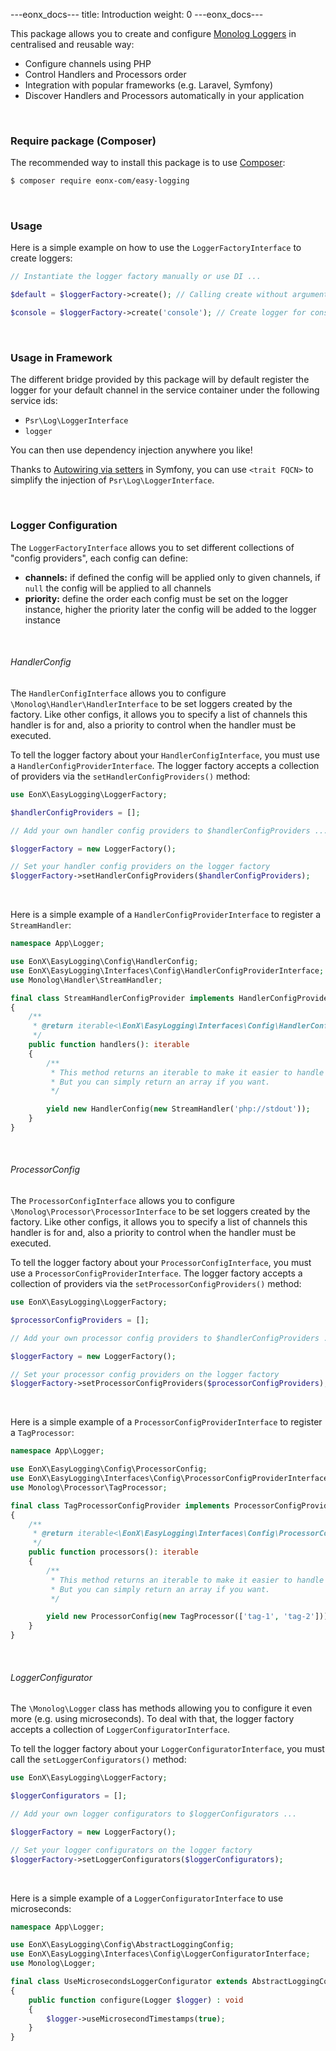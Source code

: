 ---eonx_docs---
title: Introduction
weight: 0
---eonx_docs---

This package allows you to create and configure [Monolog Loggers][2] in centralised and reusable way:

- Configure channels using PHP
- Control Handlers and Processors order
- Integration with popular frameworks (e.g. Laravel, Symfony)
- Discover Handlers and Processors automatically in your application

<br>

### Require package (Composer)

The recommended way to install this package is to use [Composer][1]:

```bash
$ composer require eonx-com/easy-logging
```

<br>

### Usage

Here is a simple example on how to use the `LoggerFactoryInterface` to create loggers:

```php
// Instantiate the logger factory manually or use DI ...

$default = $loggerFactory->create(); // Calling create without arguments will create logger for default channel

$console = $loggerFactory->create('console'); // Create logger for console channel specifically
```

<br>

### Usage in Framework

The different bridge provided by this package will by default register the logger for your default channel in the
service container under the following service ids:

- `Psr\Log\LoggerInterface`
- `logger`

You can then use dependency injection anywhere you like!

Thanks to [Autowiring via setters][3] in Symfony, you can use `<trait FQCN>` to simplify the injection of
`Psr\Log\LoggerInterface`.

<br>

### Logger Configuration

The `LoggerFactoryInterface` allows you to set different collections of "config providers", each config can define:

- **channels:** if defined the config will be applied only to given channels, if `null` the config will be applied
                to all channels
- **priority:** define the order each config must be set on the logger instance, higher the priority later the config
                will be added to the logger instance

<br>

###### HandlerConfig

The `HandlerConfigInterface` allows you to configure `\Monolog\Handler\HandlerInterface` to be set loggers created by
the factory. Like other configs, it allows you to specify a list of channels this handler is for and, also a priority
to control when the handler must be executed.

To tell the logger factory about your `HandlerConfigInterface`, you must use a `HandlerConfigProviderInterface`. The
logger factory accepts a collection of providers via the `setHandlerConfigProviders()` method:

```php
use EonX\EasyLogging\LoggerFactory;

$handlerConfigProviders = [];

// Add your own handler config providers to $handlerConfigProviders ...

$loggerFactory = new LoggerFactory();

// Set your handler config providers on the logger factory
$loggerFactory->setHandlerConfigProviders($handlerConfigProviders);
```

<br>

Here is a simple example of a `HandlerConfigProviderInterface` to register a `StreamHandler`:

```php
namespace App\Logger;

use EonX\EasyLogging\Config\HandlerConfig;
use EonX\EasyLogging\Interfaces\Config\HandlerConfigProviderInterface;
use Monolog\Handler\StreamHandler;

final class StreamHandlerConfigProvider implements HandlerConfigProviderInterface
{
    /**
     * @return iterable<\EonX\EasyLogging\Interfaces\Config\HandlerConfigInterface>
     */
    public function handlers(): iterable
    {
        /**
         * This method returns an iterable to make it easier to handle complex handler configs definition
         * But you can simply return an array if you want.
         */

        yield new HandlerConfig(new StreamHandler('php://stdout'));
    }
}
```

<br>

###### ProcessorConfig

The `ProcessorConfigInterface` allows you to configure `\Monolog\Processor\ProcessorInterface` to be set loggers created
by the factory. Like other configs, it allows you to specify a list of channels this handler is for and, also a priority
to control when the handler must be executed.

To tell the logger factory about your `ProcessorConfigInterface`, you must use a `ProcessorConfigProviderInterface`. The
logger factory accepts a collection of providers via the `setProcessorConfigProviders()` method:

```php
use EonX\EasyLogging\LoggerFactory;

$processorConfigProviders = [];

// Add your own processor config providers to $handlerConfigProviders ...

$loggerFactory = new LoggerFactory();

// Set your processor config providers on the logger factory
$loggerFactory->setProcessorConfigProviders($processorConfigProviders);
```

<br>

Here is a simple example of a `ProcessorConfigProviderInterface` to register a `TagProcessor`:

```php
namespace App\Logger;

use EonX\EasyLogging\Config\ProcessorConfig;
use EonX\EasyLogging\Interfaces\Config\ProcessorConfigProviderInterface;
use Monolog\Processor\TagProcessor;

final class TagProcessorConfigProvider implements ProcessorConfigProviderInterface
{
    /**
     * @return iterable<\EonX\EasyLogging\Interfaces\Config\ProcessorConfigInterface>
     */
    public function processors(): iterable
    {
        /**
         * This method returns an iterable to make it easier to handle complex processor configs definition
         * But you can simply return an array if you want.
         */

        yield new ProcessorConfig(new TagProcessor(['tag-1', 'tag-2']));
    }
}
```

<br>

###### LoggerConfigurator

The `\Monolog\Logger` class has methods allowing you to configure it even more (e.g. using microseconds). To deal with
that, the logger factory accepts a collection of `LoggerConfiguratorInterface`.

To tell the logger factory about your `LoggerConfiguratorInterface`, you must call the `setLoggerConfigurators()` method:

```php
use EonX\EasyLogging\LoggerFactory;

$loggerConfigurators = [];

// Add your own logger configurators to $loggerConfigurators ...

$loggerFactory = new LoggerFactory();

// Set your logger configurators on the logger factory
$loggerFactory->setLoggerConfigurators($loggerConfigurators);
```

<br>

Here is a simple example of a `LoggerConfiguratorInterface` to use microseconds:

```php
namespace App\Logger;

use EonX\EasyLogging\Config\AbstractLoggingConfig;
use EonX\EasyLogging\Interfaces\Config\LoggerConfiguratorInterface;
use Monolog\Logger;

final class UseMicrosecondsLoggerConfigurator extends AbstractLoggingConfig implements LoggerConfiguratorInterface
{
    public function configure(Logger $logger) : void
    {
        $logger->useMicrosecondTimestamps(true);
    }
}
```

[1]: https://getcomposer.org/
[2]: https://github.com/Seldaek/monolog
[3]: https://symfony.com/doc/current/service_container/autowiring.html#autowiring-calls

